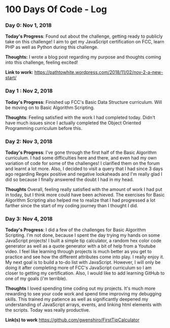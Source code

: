# 100 Days Of Code - Log

### Day 0: Nov 1, 2018 

**Today's Progress**: Found out about the challenge, getting ready to publicly take on this challenge! I aim to get my JavaScript certification on FCC, learn PHP as well as Python during this challenge. 

**Thoughts:**  I wrote a blog post regarding my purpose and thoughts coming into this challenge, feeling excited!

**Link to work:** https://pathtowhite.wordpress.com/2018/11/02/nov-2-a-new-start/

### Day 1 : Nov 2, 2018

**Today's Progress**: Finished up FCC's Basic Data Structure curriculum. Will be moving on to Basic Algorithm Scripting.

**Thoughts**: Feeling satisfied with the work I had completed today. Didn't have much issues since I actually completed the Object Oriented Programming curriculum before this.


### Day 2: Nov 3, 2018

**Today's Progress**: I've gone through the first half of the Basic Algorithm curriculum. I had some difficulties here and there, and even had my own variation of code for some of the challenges! I clarified them on the forum and learnt a lot more. Also, I decided to visit a query that I had since 3 days ago regarding Regex positive and negative lookaheads and I'm really glad I did so because I finally answered the doubt I had in my head. 

**Thoughts** Overall, feeling really satisfied with the amount of work I had put in today, but I think more could have been achieved. The exercises for Basic Algorithm Scripting also helped me to realize that I had progressed a lot farther since the start of my coding journey than I thought I did.


### Day 3: Nov 4, 2018

**Today's Progress**: I did a few of the challenges for Basic Algorithm Scripting. I'm not done, because I spent the day trying my hands on some JavaScript projects! I built a simple tip calculator, a random hex color code generator as well as a quote generator with a bit of help from a Youtube video. I feel like learning through projects is much better as you get to practice and see how the different attributes come into play. I really enjoy it. My next goal is to build a to-do list with JavaScript. However, I will only be doing it after completing more of FCC's JavaScript curriculum so I am closer to getting my certification. Also, I would like to add learning GitHub to one of my goals (i'm terrible).

**Thoughts** I loved spending time coding out my projects. It's much more rewarding to see your code work and spend time improving my debugging skills. This trained my patience as well as significantly deepened my understanding of JavaScript arrays, events, and linking html elements with the scripts. Today was really productive. 

**Link(s) to work** https://github.com/gwenshiro/FirstTipCalculator
